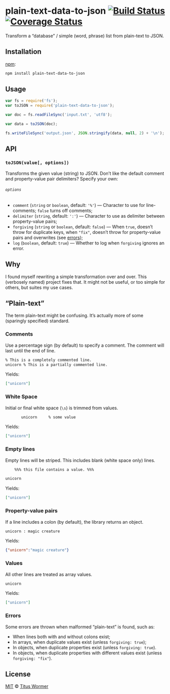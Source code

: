 # plain-text-data-to-json [![Build Status][travis-badge]][travis] [![Coverage Status][codecov-badge]][codecov]

Transform a “database” / simple (word, phrase) list from plain-text to
JSON.

## Installation

[npm][]:

```bash
npm install plain-text-data-to-json
```

## Usage

```js
var fs = require('fs');
var toJSON = require('plain-text-data-to-json');

var doc = fs.readFileSync('input.txt', 'utf8');

var data = toJSON(doc);

fs.writeFileSync('output.json', JSON.stringify(data, null, 2) + '\n');
```

## API

### `toJSON(value[, options])`

Transforms the given value (string) to JSON.  Don’t like the default
comment and property-value pair delimiters?  Specify your own:

###### `options`

*   `comment` (`string` or `boolean`, default: `'%'`)
    — Character to use for line-comments; `false` turns off comments;
*   `delimiter` (`string`, default: `':'`)
    — Character to use as delimiter between property-value pairs;
*   `forgiving` (`string` or `boolean`, default: `false`)
    — When `true`, doesn’t throw for duplicate keys, when `"fix"`,
    doesn’t throw for property-value pairs and overwrites
    (see [errors][]);
*   `log` (`boolean`, default: `true`)
    — Whether to log when `forgiving` ignores an error.

## Why

I found myself rewriting a simple transformation over and over.  This
(verbosely named) project fixes that.  It might not be useful, or too
simple for others, but suites my use cases.

## “Plain-text”

The term plain-text might be confusing.  It’s actually more of some
(sparingly specified) standard.

### Comments

Use a percentage sign (by default) to specify a comment.  The comment
will last until the end of line.

```txt
% This is a completely commented line.
unicorn % This is a partially commented line.
```

Yields:

```json
["unicorn"]
```

### White Space

Initial or final white space (`\s`) is trimmed from values.

```txt
       unicorn     % some value
```

Yields:

```json
["unicorn"]
```

### Empty lines

Empty lines will be striped.  This includes blank (white space only)
lines.

```txt
    %%% this file contains a value. %%%

unicorn
```

Yields:

```json
["unicorn"]
```

### Property-value pairs

If a line includes a colon (by default), the library returns an object.

```txt
unicorn : magic creature
```

Yields:

```json
{"unicorn":"magic creature"}
```

### Values

All other lines are treated as array values.

```txt
unicorn
```

Yields:

```json
["unicorn"]
```

### Errors

Some errors are thrown when malformed “plain-text” is found, such as:

*   When lines both with and without colons exist;
*   In arrays, when duplicate values exist (unless `forgiving: true`);
*   In objects, when duplicate properties exist (unless `forgiving: true`).
*   In objects, when duplicate properties with different values exist
    (unless `forgiving: "fix"`).

## License

[MIT][license] © [Titus Wormer][author]

<!-- Definitions -->

[travis-badge]: https://img.shields.io/travis/wooorm/plain-text-data-to-json.svg

[travis]: https://travis-ci.org/wooorm/plain-text-data-to-json

[codecov-badge]: https://img.shields.io/codecov/c/github/wooorm/plain-text-data-to-json.svg

[codecov]: https://codecov.io/github/wooorm/plain-text-data-to-json

[npm]: https://docs.npmjs.com/cli/install

[license]: LICENSE

[author]: http://wooorm.com

[errors]: #errors
